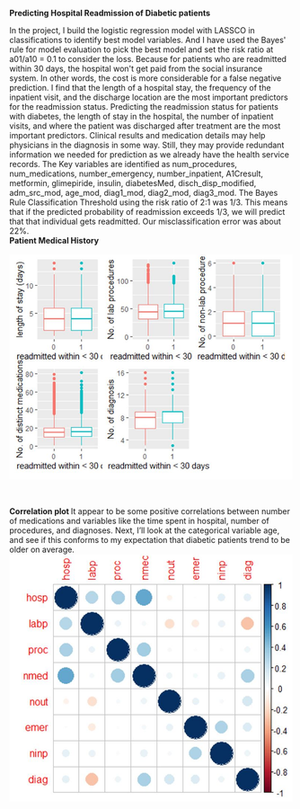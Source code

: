 <b>Predicting Hospital Readmission of Diabetic patients</b>

In the project, I build the logistic regression model with LASSCO in classifications to identify best model variables. And I have used the Bayes' rule for model evaluation to pick the best model and set the risk ratio at a01/a10 = 0.1 to consider the loss. Because for patients who are readmitted within 30 days, the hospital won't get paid from the social insurance system. In other words, the cost is more considerable for a false negative prediction. I find that the length of a hospital stay, the frequency of the inpatient visit, and the discharge location are the most important predictors for the readmission status.
Predicting the readmission status for patients with diabetes, the length of stay in the hospital, the number of inpatient visits, and where the patient was discharged after treatment are the most important predictors. Clinical results and medication details may help physicians in the diagnosis in some way. Still, they may provide redundant information we needed for prediction as we already have the health service records. The Key variables are identified as num_procedures, num_medications, number_emergency, number_inpatient, A1Cresult, metformin, glimepiride, insulin, diabetesMed, disch_disp_modified, adm_src_mod, age_mod, diag1_mod, diag2_mod, diag3_mod. The Bayes Rule Classification Threshold using the risk ratio of 2:1 was 1/3. This means that if the predicted probability of readmission exceeds 1/3, we will predict that that individual gets readmitted. Our misclassification error was about 22%.</br>
<b>Patient Medical History</b><br />
  <br />
   ![](images/P3_BoxPlot.JPG)
  
 <br />
 


<b>Correlation plot </b>
It appear to be some positive correlations between number of medications and variables like the time spent in hospital, number of procedures, and diagnoses. Next, I’ll look at the categorical variable age, and see if this conforms to my expectation that diabetic patients trend to be older on average.
  <br />
   ![](images/P3_Correlationplot.JPG)
 
